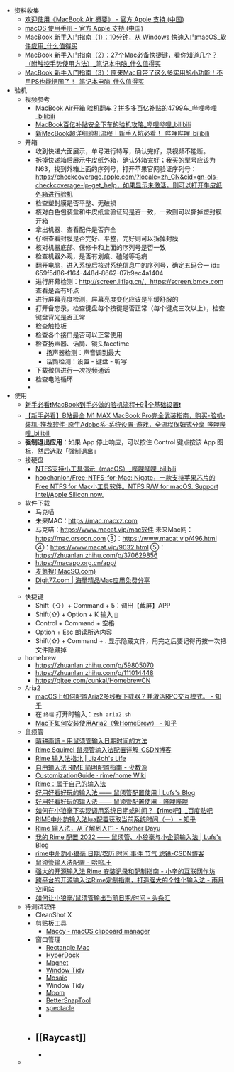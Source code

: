 - 资料收集
	- [欢迎使用《MacBook Air 概要》 - 官方 Apple 支持 (中国)](https://support.apple.com/zh-cn/guide/macbook-air/welcome/mac)
	- [macOS 使用手册 - 官方 Apple 支持 (中国)](https://support.apple.com/zh-cn/guide/mac-help/welcome/mac)
	- [MacBook 新手入门指南（1）：10分钟，从 Windows 快速入门macOS_软件应用_什么值得买](https://post.smzdm.com/p/a3dm2xp7/)
	- [MacBook 新手入门指南（2）：27个Mac必备快捷键，看你知道几个？（附触控手势使用方法）_笔记本电脑_什么值得买](https://post.smzdm.com/p/a6dzdgxn/)
	- [MacBook 新手入门指南（3）：原来Mac自带了这么多实用的小功能！不用PS也能抠图了！_笔记本电脑_什么值得买](https://post.smzdm.com/p/a9g5v06p/)
- 验机
	- 视频参考
		- [MacBook Air开箱 验机翻车？拼多多百亿补贴的4799车_哔哩哔哩_bilibili](https://www.bilibili.com/video/BV1Zi4y187jp/?vd_source=0451dc4f011ce746152fe4c10915193d)
		- [MacBook百亿补贴安全下车的验机攻略_哔哩哔哩_bilibili](https://www.bilibili.com/video/BV13c411g7PE/?spm_id_from=333.337.search-card.all.click&vd_source=0451dc4f011ce746152fe4c10915193d)
		- [新MacBook超详细验机流程｜新手入坑必看！_哔哩哔哩_bilibili](https://www.bilibili.com/video/BV17B4y1y7Mc/?spm_id_from=333.337.search-card.all.click&vd_source=0451dc4f011ce746152fe4c10915193d)
	- 开箱
		- 收到快递六面展示，单号进行特写，确认完好，录视频不能断。
		- 拆掉快递箱后展示牛皮纸外箱，确认外箱完好；我买的型号应该为 N63，找到外箱上面的序列号，打开苹果官网验证序列号：https://checkcoverage.apple.com/?locale=zh_CN&cid=gn-ols-checkcoverage-lp-get_help，如果显示未激活，则可以打开牛皮纸外箱进行验机
		- 检查塑封膜是否平整、无破损
		- 核对白色包装盒和牛皮纸盒验证码是否一致，一致则可以撕掉塑封膜开箱
		- 拿出机器、查看配件是否齐全
		- 仔细查看封膜是否完好、平整，完好则可以拆掉封膜
		- 核对机器底部、保修卡和上面的序列号是否一致
		- 检查机器外观，是否有划痕、磕碰等毛病
		- 翻开电脑，进入系统后核对系统信息中的序列号，确定五码合一
		  id:: 659f5d86-f164-448d-8662-07b9ec4a1404
		- 进行屏幕检测：http://screen.liflag.cn/、https://screen.bmcx.com 查看是否有坏点
		- 进行屏幕亮度检测，屏幕亮度变化应该是平缓舒服的
		- 打开备忘录，检查键盘每个按键是否正常（每个键点三次以上），检查键盘背光是否正常
		- 检查触控板
		- 检查各个接口是否可以正常使用
		- 检查扬声器、话筒、镜头facetime
			- 扬声器检测：声音调到最大
			- 话筒检测：设置 - 键盘 - 听写
		- 下载微信进行一次视频通话
		- 检查电池循环
		-
- 使用
	- [新手必看❗️MacBook到手必做的验机流程➕9⃣️个基础设置❗️](https://www.bilibili.com/video/BV1La411g7BZ/?spm_id_from=trigger_reload&vd_source=0451dc4f011ce746152fe4c10915193d)
	- [【新手必看】B站最全 M1 MAX MacBook Pro完全武装指南，购买-验机-装机-推荐软件-原生Adobe系-系统设置-游戏，全流程保姆式分享_哔哩哔哩_bilibili](https://www.bilibili.com/video/BV1tF411T7rP/?spm_id_from=333.337.search-card.all.click&vd_source=0451dc4f011ce746152fe4c10915193d)
	- **强制退出应用**：如果 App 停止响应，可以按住 Control 键点按该 App 图标，然后选取「强制退出」
	- 接硬盘
		- [NTFS支持小工具演示（macOS）_哔哩哔哩_bilibili](https://www.bilibili.com/video/BV1XG4y1f79N/?vd_source=0451dc4f011ce746152fe4c10915193d)
		- [hoochanlon/Free-NTFS-for-Mac: Nigate，一款支持苹果芯片的Free NTFS for Mac小工具软件。NTFS R/W for macOS. Support Intel/Apple Silicon now.](https://github.com/hoochanlon/Free-NTFS-for-Mac?tab=readme-ov-file)
	- 软件下载
		- 马克喵
		- 未来MAC：https://mac.macxz.com
		- 马克喵：https://www.macat.vip/mac软件
		  未来Mac网：https://mac.orsoon.com
		  ③：https://www.macat.vip/496.html
		  ④：https://www.macat.vip/9032.html
		  ⑤：https://zhuanlan.zhihu.com/p/370629856
		- https://macapp.org.cn/app/
		- [麦氪搜(iMacSO.com)](https://www.imacso.com/)
		- [Digit77.com | 海量精品Mac应用免费分享](https://www.digit77.com/)
		-
	- 快捷键
		- Shift（⇧）+ Command + 5：调出【截屏】APP
		- Shift(⇧) + Option + K 输入 ``
		- Control + Command + 空格
		- Option + Esc 朗读所选内容
		- Shift(⇧) + Command + . 显示隐藏文件，用完之后要记得再按一次把文件隐藏掉
	- homebrew
		- https://zhuanlan.zhihu.com/p/59805070
		- https://zhuanlan.zhihu.com/p/111014448
		- https://gitee.com/cunkai/HomebrewCN
	- Aria2
		- [macOS上如何配置Aria2多线程下载器？并激活RPC交互模式。 - 知乎](https://zhuanlan.zhihu.com/p/505493664)
		- 在 `终端` 打开时输入：`zsh aria2.sh`
		- [Mac下如何安装使用Aria2（免HomeBrew） - 知乎](https://zhuanlan.zhihu.com/p/561726501)
	- 鼠须管
		- [晴耕雨讀 - 用鼠须管输入日期时间的方法](https://0x3f.org/posts/input-date-and-time-with-rime/)
		- [Rime Squirrel 鼠须管输入法配置详解-CSDN博客](https://blog.csdn.net/qq_36224109/article/details/131935860)
		- [Rime 输入法指北 | Jiz4oh's Life](https://jiz4oh.com/2020/10/how-to-use-rime/)
		- [自由输入法 RIME 简明配置指南 - 少数派](https://sspai.com/post/84373)
		- [CustomizationGuide · rime/home Wiki](https://github.com/rime/home/wiki/CustomizationGuide)
		- [Rime：属于自己的输入法](https://www.luozx.org/rime/)
		- [好用好看好玩的输入法 —— 鼠须管配置使用 | Lufs's Blog](https://blog.isteed.cc/post/squirrel-customization-2022/)
		- [好用好看好玩的输入法 —— 鼠须管配置使用 - 哔哩哔哩](https://www.bilibili.com/read/cv15134880/)
		- [如何在小狼毫下实现调用系统日期或时间？【rime吧】_百度贴吧](https://tieba.baidu.com/p/1923873073)
		- [RIME中州韵输入法lua配置获取当前系统时间（一） - 知乎](https://zhuanlan.zhihu.com/p/471423974)
		- [Rime 输入法，从了解到入门 - Another Dayu](https://anotherdayu.com/2022/3426/)
		- [我的 Rime 配置 2022 —— 鼠须管、小狼毫与小企鹅输入法 | Lufs's Blog](https://blog.isteed.cc/post/rime-2022/)
		- [rime中州韵小狼毫 日期/农历 时间 事件 节气 滤镜-CSDN博客](https://blog.csdn.net/weixin_42148809/article/details/135480661)
		- [鼠须管输入法配置 - 哈呜.王](https://www.hawu.me/others/2666)
		- [强大的开源输入法 Rime 安装记录和配制指南 - 小辛的互联网作坊](https://encorexin.me/linux/rime-installation-guide)
		- [跨平台的开源输入法Rime定制指南，打造强大的个性化输入法 - 雨月空间站](https://www.mintimate.cn/2023/03/18/rimeQuickInit/)
		- [如何让小狼毫/鼠须管输出当前日期/时间 - 头条汇](https://min.news/zh-hans/technique/aa972936492b5bb0da6fa399b620f96c.html)
	- 待测试软件
		- CleanShot X
		- 剪贴板工具
			- [Maccy - macOS clipboard manager](https://maccy.app/)
		- 窗口管理
			- [Rectangle Mac](https://rectangleapp.com/)
			- [HyperDock](https://bahoom.com/hyperdock/)
			- [Magnet](https://apps.apple.com/us/app/magnet/id441258766)
			- [Window Tidy](https://apps.apple.com/us/app/window-tidy/id456609775)
			- [Mosaic](https://lightpillar.com/mosaic.html)
			- Window Tidy
			- [Moom](https://manytricks.com/moom/)
			- [BetterSnapTool](https://apps.apple.com/cn/app/bettersnaptool/id417375580?l=en-GB)
			- [spectacle](https://github.com/eczarny/spectacle)
			-
		- [[Raycast]]
			-
			-
	-